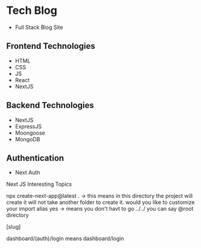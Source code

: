 # Tech Blog 
- Full Stack Blog Site

## Frontend Technologies
- HTML
- CSS
- JS
- React
- NextJS

## Backend Technologies
- NextJS
- ExpressJS
- Moongoose
- MongoDB

## Authentication
- Next Auth



Next JS Interesting Topics

<!-- Next install -->
npx create-next-app@latest . -> this means in this directory the project will create it will not take another folder to create it.
would you like to customize your import alias yes -> means you don't havt to go ../../ you can say @root directory

<!-- Dynamic Route -->
[slug]

<!-- organize page -->
dashboard/(auth)/login
means
dashboard/login

<!-- signle page layout -->
<!-- Dynamic Link Added -->